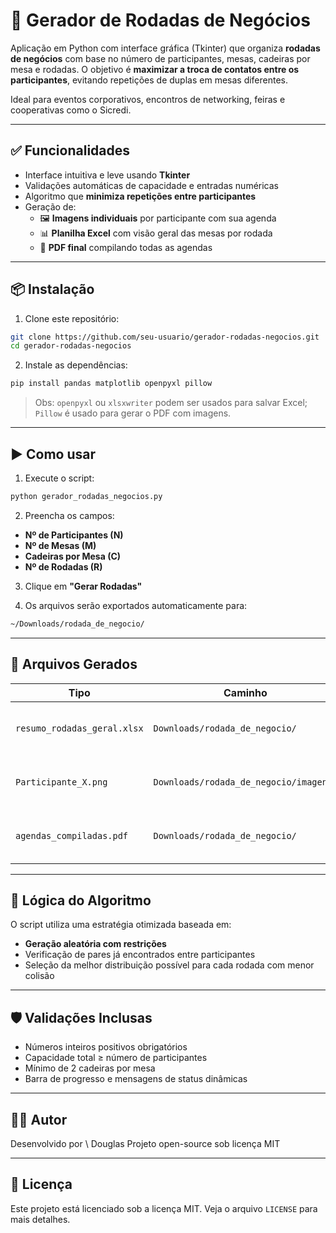 
# 🧩 Gerador de Rodadas de Negócios

Aplicação em Python com interface gráfica (Tkinter) que organiza **rodadas de negócios** com base no número de participantes, mesas, cadeiras por mesa e rodadas. O objetivo é **maximizar a troca de contatos entre os participantes**, evitando repetições de duplas em mesas diferentes.

Ideal para eventos corporativos, encontros de networking, feiras e cooperativas como o Sicredi.

---

## ✅ Funcionalidades

- Interface intuitiva e leve usando **Tkinter**
- Validações automáticas de capacidade e entradas numéricas
- Algoritmo que **minimiza repetições entre participantes**
- Geração de:
  - 🖼️ **Imagens individuais** por participante com sua agenda
  - 📊 **Planilha Excel** com visão geral das mesas por rodada
  - 📄 **PDF final** compilando todas as agendas

---

## 📦 Instalação

1. Clone este repositório:

```bash
git clone https://github.com/seu-usuario/gerador-rodadas-negocios.git
cd gerador-rodadas-negocios
````

2. Instale as dependências:

```bash
pip install pandas matplotlib openpyxl pillow
```

> Obs: `openpyxl` ou `xlsxwriter` podem ser usados para salvar Excel; `Pillow` é usado para gerar o PDF com imagens.

---

## ▶️ Como usar

1. Execute o script:

```bash
python gerador_rodadas_negocios.py
```

2. Preencha os campos:

* **Nº de Participantes (N)**
* **Nº de Mesas (M)**
* **Cadeiras por Mesa (C)**
* **Nº de Rodadas (R)**

3. Clique em **"Gerar Rodadas"**

4. Os arquivos serão exportados automaticamente para:

```bash
~/Downloads/rodada_de_negocio/
```

---

## 📂 Arquivos Gerados

| Tipo                        | Caminho                                | Conteúdo                                  |
| --------------------------- | -------------------------------------- | ----------------------------------------- |
| `resumo_rodadas_geral.xlsx` | `Downloads/rodada_de_negocio/`         | Planilha com visão geral por participante |
| `Participante_X.png`        | `Downloads/rodada_de_negocio/imagens/` | Imagens individuais de cada agenda        |
| `agendas_compiladas.pdf`    | `Downloads/rodada_de_negocio/`         | PDF com todas as agendas reunidas         |

---

## 🧠 Lógica do Algoritmo

O script utiliza uma estratégia otimizada baseada em:

* **Geração aleatória com restrições**
* Verificação de pares já encontrados entre participantes
* Seleção da melhor distribuição possível para cada rodada com menor colisão

---

## 🛡️ Validações Inclusas

* Números inteiros positivos obrigatórios
* Capacidade total ≥ número de participantes
* Mínimo de 2 cadeiras por mesa
* Barra de progresso e mensagens de status dinâmicas

---


## 🧑‍💻 Autor

Desenvolvido por \ Douglas 
Projeto open-source sob licença MIT

---

## 🪪 Licença

Este projeto está licenciado sob a licença MIT. Veja o arquivo `LICENSE` para mais detalhes.
